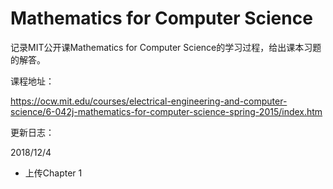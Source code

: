 # Mathematics for Computer Science

记录MIT公开课Mathematics for Computer Science的学习过程，给出课本习题的解答。



课程地址：

https://ocw.mit.edu/courses/electrical-engineering-and-computer-science/6-042j-mathematics-for-computer-science-spring-2015/index.htm



更新日志：

2018/12/4

- 上传Chapter 1